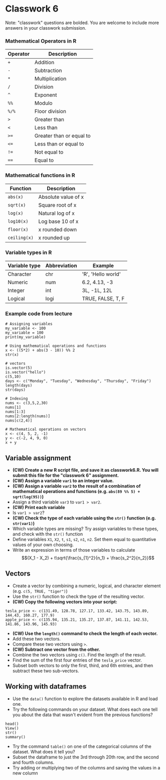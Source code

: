 # Classwork 6

Note: "classwork" questions are bolded. You are welcome to include more answers in your classwork submission.

### Mathematical Operators in R

| Operator | Description |
| -- | -- |
| `+` | Addition |
| `-` | Subtraction|
|`*` | Multiplication |
| `/` | Division |
| `^` | Exponent |
| `%%` | Modulo |
| `%/%` | Floor division |
| `>` | Greater than | 
| `<` | Less than | 
| `>=` | Greater than or equal to |
| `<=` | Less than or equal to |
| `!=` | Not equal to | 
| `==` | Equal to |

### Mathematical functions in R

| Function | Description |
| -- | -- |
| `abs(x)` | Absolute value of x |
| `sqrt(x)` | Square root of x |
| `log(x)` | Natural log of x |
| `log10(x)` | Log base 10 of x |
| `floor(x)` | x rounded down |
| `ceiling(x)` | x rounded up |

### Variable types in R

| Variable type | Abbreviation | Example |
| -- | -- | -- |
| Character | chr | 'R', 'Hello world'|
|Numeric | num | 6.2, 4.13, -3 |
|Integer | int | 3L, -1L, 12L |
| Logical | logi | TRUE, FALSE, T, F |

### Example code from lecture

```
# Assigning variables
my_variable <- 100
my_variable = 100
print(my_variable)

# Using mathematical operations and functions
x <- ((5*2) + abs(3 - 10)) %% 2
str(x)

# vectors
is.vector(5)
is.vector("hello")
c(5,10)
days <- c("Monday", "Tuesday", "Wednesday", "Thursday", "Friday")
length(days)
str(days)

# Indexing
nums <- c(3,5,2,30)
nums[1]
nums[1:3]
nums[2:length(nums)]
nums[c(2,4)]

# Mathematical operations on vectors
x <- c(4, 5, 2, -1)
y <- c(-2, 4, 9, 0)
x + y
```

## Variable assignment
  * **(CW) Create a new R script file, and save it as classwork6.R. You will submit this file for the "classwork 6" assignment.**
  * **(CW) Assign a variable `var1` to an integer value.**
  * **(CW) Assign a variable `var2` to the result of a combination of mathematical operations and functions (e.g. `abs(89 %% 5) + sqrt(log(95))`)**
  * Assign a third variable `var3` to `var1 > var2`.
  * **(CW) Print each variable**
  * Is `var1 > var2`?
  * **(CW) Check the type of each variable using the `str()` function (e.g. `str(var1)`)**
  * Which variable types are missing? Try assign variables to these types, and check with the `str()` function
  * Define variables `X1`, `X2`, `t`, `s1`, `s2`, `n1`, `n2`. Set them equal to quantitative values of your own choosing. 
  * Write an expression in terms of those variables to calculate $$(X_1 - X_2) + t\sqrt{\frac{s_{1}^2}{n_1} + \frac{s_2^2}{n_2}}$$
  
## Vectors
* Create a vector by combining a numeric, logical, and character element (e.g. `c(5, TRUE, "tiger")`)
* Use the `str()` function to check the type of the resulting vector.
* **(CW) Copy the following vectors into your script:** 
```
tesla_price <- c(131.49, 128.78, 127.17, 133.42, 143.75, 143.89, 144.43, 160.27, 177.9)
apple_price <- c(135.94, 135.21, 135.27, 137.87, 141.11, 142.53, 141.86, 143.96, 145.93)
```
* **(CW) Use the `length()` command to check the length of each vector.**
* Add these two vectors.
* Compare these two vectors using `>`.
* **(CW) Subtract one vector from the other.**
* Combine the two vectors using `c()`. Find the length of the result.
* Find the sum of the first four entries of the `tesla_price` vector.
* Subset both vectors to only the first, third, and 6th entries, and then subtract these two sub-vectors.

## Working with dataframes
* Use the `data()` function to explore the datasets available in R and load one.
* Try the following commands on your dataset. What does each one tell you about the data that wasn't evident from the previous functions?
```
head()
View()
str()
summary()
```
* Try the command `table()` on one of the categorical columns of the dataset. What does it tell you?
* Subset the dataframe to just the 3rd through 20th row, and the second and fourth columns.
* Try adding or multiplying two of the columns and saving the values in a new column
